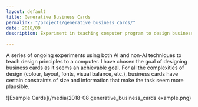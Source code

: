 ```yaml
---
layout: default
title: Generative Business Cards
permalink: "/projects/generative_business_cards/"
date: 2018/09
description: Experiment in teaching computer program to design business cards.

---
```

A series of ongoing experiments using both AI and non-AI techniques to teach design principles to a computer. I have chosen the goal of designing business cards as it seems an achievable goal. For all the complexities of design (colour, layout, fonts, visual balance, etc.), business cards have certain constraints of size and information that make the task seem more plausible.

<!--
## Blog Posts

1. Order, Chaos, and Generative Design
2. Theory of Visual Balance
3. Aesthetic Neural Networks
4. 
-->

![Example Cards](/media/2018-08 generative_business_cards example.png)